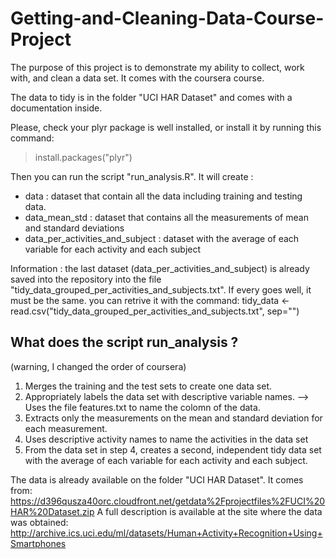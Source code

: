 # Getting-and-Cleaning-Data-Course-Project
The purpose of this project is to demonstrate my ability to collect, work with, and clean a data set. It comes with the coursera course.

The data to tidy is in the folder "UCI HAR Dataset" and comes with a documentation inside.

Please, check your plyr package is well installed, or install it by running this command:
> install.packages("plyr")

Then you can run the script "run_analysis.R".
It will create :
- data : dataset that contain all the data including training and testing data.
- data_mean_std : dataset that contains all the measurements of mean and standard deviations
- data_per_activities_and_subject : dataset with the average of each variable for each activity and each subject

Information : the last dataset (data_per_activities_and_subject) is already saved into the repository into the 
file "tidy_data_grouped_per_activities_and_subjects.txt". If every goes well, it must be the same.
you can retrive it with the command:
tidy_data <- read.csv("tidy_data_grouped_per_activities_and_subjects.txt", sep="")

## What does the script run_analysis ?

(warning, I changed the order of coursera)
1. Merges the training and the test sets to create one data set.
2. Appropriately labels the data set with descriptive variable names.
         -->  Uses the file features.txt to name the colomn of the data.
3. Extracts only the measurements on the mean and standard deviation for each measurement.
4. Uses descriptive activity names to name the activities in the data set
5. From the data set in step 4, creates a second, independent tidy data set with the average
     of each variable for each activity and each subject.


The data is already available on the folder "UCI HAR Dataset". It comes from:
https://d396qusza40orc.cloudfront.net/getdata%2Fprojectfiles%2FUCI%20HAR%20Dataset.zip
A full description is available at the site where the data was obtained:
http://archive.ics.uci.edu/ml/datasets/Human+Activity+Recognition+Using+Smartphones

